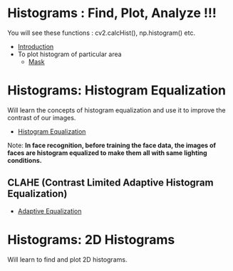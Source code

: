 # Histograms : Find, Plot, Analyze !!!
You will see these functions : cv2.calcHist(), np.histogram() etc.
* [Introduction](Introduction.py)
* To plot histogram of particular area
   * [Mask](Mask.py)
# Histograms: Histogram Equalization
Will learn the concepts of histogram equalization and use it to improve the contrast of our images.
* [Histogram Equalization](Equalization.py)

Note: **In face recognition, before training the face data, the images of faces are histogram equalized to make them all with same lighting conditions.**
## CLAHE (Contrast Limited Adaptive Histogram Equalization)
* [Adaptive Equalization](CLAHE.py)
# Histograms: 2D Histograms
Will learn to find and plot 2D histograms.
